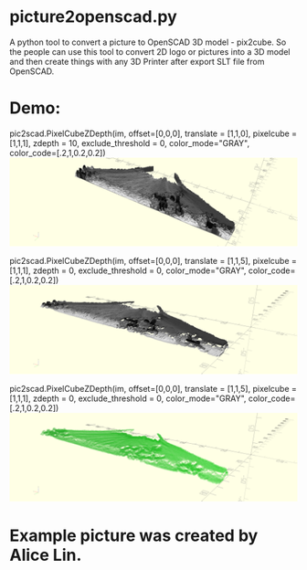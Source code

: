 # picture2openscad.py
A python tool to convert a picture to OpenSCAD 3D model - pix2cube.
So the people can use this tool to convert 2D logo or pictures into a 3D model and then create things with any 3D Printer after export SLT file from OpenSCAD.

# Demo:
pic2scad.PixelCubeZDepth(im, offset=[0,0,0], translate = [1,1,0], pixelcube = [1,1,1], zdepth = 10, exclude_threshold = 0, color_mode="GRAY", color_code=[.2,1,0.2,0.2])
![](readme/output_zdepth_10.png?raw=true)

pic2scad.PixelCubeZDepth(im, offset=[0,0,0], translate = [1,1,5], pixelcube = [1,1,1], zdepth = 0, exclude_threshold = 0, color_mode="GRAY", color_code=[.2,1,0.2,0.2])
![](readme/output_zdepth_0_translate_115.png?raw=true)

pic2scad.PixelCubeZDepth(im, offset=[0,0,0], translate = [1,1,5], pixelcube = [1,1,1], zdepth = 0, exclude_threshold = 0, color_mode="GRAY", color_code=[.2,1,0.2,0.2])
![](readme/output_zdepth_0_translate_115_color.png?raw=true)

# Example picture was created by Alice Lin.
